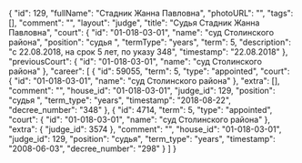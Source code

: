 {
    "id": 129,
    "fullName": "Стадник Жанна Павловна",
    "photoURL": "",
    "tags": [],
    "comment": "",
    "layout": "judge",
    "title": "Судья Стадник Жанна Павловна",
    "court": {
        "id": "01-018-03-01",
        "name": "суд Столинского района",
        "position": "судья ",
        "termType": "years",
        "term": 5,
        "description": "c 22.08.2018, на срок 5 лет, по указу 348",
        "timestamp": "22.08.2018"
    },
    "previousCourt": {
        "id": "01-018-03-01",
        "name": "суд Столинского района"
    },
    "career": [
        {
            "id": 59055,
            "term": 5,
            "type": "appointed",
            "court": {
                "id": "01-018-03-01",
                "name": "суд Столинского района"
            },
            "extra": [],
            "comment": "",
            "house_id": "01-018-03-01",
            "judge_id": 129,
            "position": "судья ",
            "term_type": "years",
            "timestamp": "2018-08-22",
            "decree_number": "348"
        },
        {
            "id": 4714,
            "term": 5,
            "type": "appointed",
            "court": {
                "id": "01-018-03-01",
                "name": "суд Столинского района"
            },
            "extra": {
                "judge_id": 3574
            },
            "comment": "",
            "house_id": "01-018-03-01",
            "judge_id": 129,
            "position": "судья",
            "term_type": "years",
            "timestamp": "2008-06-03",
            "decree_number": "298"
        }
    ]
}